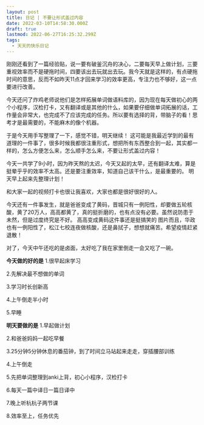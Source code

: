```yaml
---
layout: post
title: 日记 | 不要让形式盖过内容
date: 2022-03-10T14:58:30.000Z
draft: true
lastmod: 2022-06-27T16:25:32.299Z
tags:
  - 天天的快乐日记
---
```

刚刚还看到了一篇经验贴，说一要有破釜沉舟的决心，二要每天早上做计划，三要重视效率而不是硬拖时间，四要该出去玩就出去玩。我今天就是这样的，有点硬拖时间的意思，反而不如昨天11点才回来学习的效率更高，专注力也不够好，这一点要进行改善。

今天还问了炸鸡老师说他们是怎样拓展单词做语料库的，因为现在每天做初心的两个小程序，汉检打卡，又有翻译或是其他的什么，如果要仔细做单词拓展的话，工作量会非常大，也完成不了应该完成的任务。所以要有选择的背，带脑子的看！思考才是最需要的，不能麻木的像个机器。

于是今天用手写整理了一下，感觉不错，明天继续！
这可能是我最近学到的最有道理的一件事了，很多时候我都很注重形式，想把所有东西整合到一起，其实都一样的，怎么方便怎么来，怎么顺手怎么来，不要让形式盖过内容！

今天一共学了9小时，因为昨天熬的太迟，今天又起的太早，还有翻译太难，算是挺晕乎乎的效率不太高。还是要注重效率，知道自己该干什么，是最重要的。
明天早上起来先整理计划！

和大家一起的视频打卡也很让我喜欢，大家也都是很好很好的人。

今天还有一件事发生，就是爸爸变成了黄码，晋城只有一例阳性，却要做五轮核酸，黄了20万人，高高都黄了，真的挺折磨的，也有点没有必要。虽然说防患于未然，但是过度终究是不好。
高高变成黄码这件事还是挺搞笑的
图片​
而且，华政也有一例阳性了，松江七校连夜做核酸，还是鼻拭子，想想就痛苦。希望疫情赶紧退散！

对了，今天中午还吃的是卤面，太好吃了我在家里倒走一会又吃了一碗。

**今天做的好的是**
1.很早起床学习

2.先解决最不想做的单词

3.学习时长创新高

4.上午倒走半小时

5.早睡

**明天要做的是**
1.早起做计划

2.和爸爸妈妈一起吃早餐

3.25分钟5分钟休息的番茄钟，到了时间立马站起来走走，穿插腰部训练

4.上午倒走

5.先把单词整理到anki上背，初心小程序，汉检打卡

6.每天一篇中译日一篇日译中

7.晚上听杭杭子两节课

8.效率至上，任务优先
